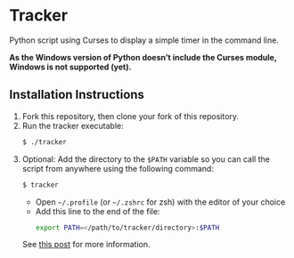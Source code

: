 # Tracker

Python script using Curses to display a simple timer in the command line.

**As the Windows version of Python doesn’t include the Curses module, Windows is not supported (yet).**

## Installation Instructions

1. Fork this repository, then clone your fork of this repository.
2. Run the tracker executable:
   ```bash
   $ ./tracker
   ```
3. Optional: Add the directory to the `$PATH` variable so you can call the script from anywhere using the following command:
   ```bash
   $ tracker
   ```
   - Open `~/.profile` (or `~/.zshrc` for zsh) with the editor of your choice
   - Add this line to the end of the file:
        ```bash
        export PATH=</path/to/tracker/directory>:$PATH
        ```
    See [this post](https://unix.stackexchange.com/questions/26047/how-to-correctly-add-a-path-to-path) for more information.
